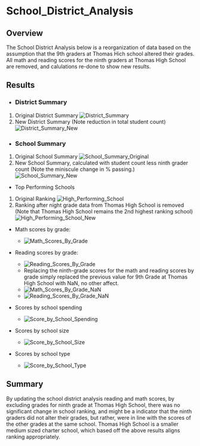 # School_District_Analysis
 ## Overview
The School District Analysis below is a reorganization of data based on the assumption that the 9th graders at Thomas Hich school altered their grades. All math and reading scores for the ninth graders at Thomas High School are removed, and calulations re-done to show new results.

 ## Results 
- ### District Summary
 1) Original District Summary 
 ![District_Summary](https://user-images.githubusercontent.com/90797036/137644573-016f4cdc-9fec-46f3-b08f-6f5af4737622.png)
 2) New District Summary (Note reduction in total student count)
 ![District_Summary_New](https://user-images.githubusercontent.com/90797036/137644763-5decdf33-1b07-4873-819d-4bd06805d183.png)

- ### School Summary
 1) Original School Summary
 ![School_Summary_Original](https://user-images.githubusercontent.com/90797036/137647682-aa7c453e-a577-445b-a6d2-e3b0c80db2dd.png)
 2) New School Summary, calculated with student count less ninth grader count  (Note the miniscule change in % passing.)
 ![School_Summary_New](https://user-images.githubusercontent.com/90797036/137645719-d890c60e-7719-45b0-8e67-0889cdb9c66c.png)

 - Top Performing Schools
 1) Original Ranking
 ![High_Performing_School](https://user-images.githubusercontent.com/90797036/137647726-5fc74b2e-1b49-48ac-afe9-7033ac3870ea.png)
 2) Ranking after night grade data from Thomas High School is removed  (Note that Thomas High School remains the 2nd highest ranking school)
 ![High_Performing_School_New](https://user-images.githubusercontent.com/90797036/137647429-4c2b2940-4008-4c19-bba4-059159b078cd.png)

 - Math scores by grade:
   - ![Math_Scores_By_Grade](https://user-images.githubusercontent.com/90797036/137648042-1d4b2ade-0e30-4aac-a882-264de16cefe3.png)
 - Reading scores by grade:
   - ![Reading_Scores_By_Grade](https://user-images.githubusercontent.com/90797036/137648045-6da7ac01-0126-4220-a5d4-ae91107c36b0.png)
   - Replacing the ninth-grade scores for the math and reading scores by grade simply replaced the previous value for 9th Grade at Thomas High School with NaN, no other affect.
   - ![Math_Scores_By_Grade_NaN](https://user-images.githubusercontent.com/90797036/137648277-f0b45e89-6c44-4f26-87b9-4e45e10abd3f.png)
   - ![Reading_Scores_By_Grade_NaN](https://user-images.githubusercontent.com/90797036/137648241-1a00e619-95fa-4562-9b0c-668f3d92d1d4.png)

- Scores by school spending
   - ![Score_by_School_Spending](https://user-images.githubusercontent.com/90797036/137648407-ed9d7f43-6ad6-40d5-8128-5c03dc1d6579.png)
- Scores by school size
   - ![Score_by_School_Size](https://user-images.githubusercontent.com/90797036/137648438-d5bc8f1b-d65e-4664-a11c-f4b8fed4e06b.png)
- Scores by school type
   - ![Score_by_School_Type](https://user-images.githubusercontent.com/90797036/137648481-bd0ab9ee-ba50-4d81-9421-651fd58d264b.png)

## Summary
By updating the school district analysis reading and math scores, by excluding grades for ninth grade at Thomas High School, there was no significant change in school ranking, and might be a indicator that the ninth graders did not alter their grades, but rather, were in line with the scores of the other grades at the same school. Thomas High School is a smaller medium sized charter school, which based off the above results aligns ranking appropriately.
